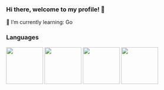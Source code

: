 ### Hi there, welcome to my profile! 🤠


🌱 I’m currently learning: Go

### Languages 
<img align="center" src="https://icons8.com/icon/2572/java" height="100" />
<img align="center" src="https://icons8.com/icon/55199/c%2B%2B" height="100" />
<img align="center" src="https://icons8.com/icon/25423/c" height="100" />
<img align="center" src="https://icons8.com/icon/101379/python" height="100" />



<!--
**g0at1/g0at1** is a ✨ _special_ ✨ repository because its `README.md` (this file) appears on your GitHub profile.
- 🔭 I’m currently working on ...
- 👯 I’m looking to collaborate on ...
- 🤔 I’m looking for help with ...
- 💬 Ask me about ...
- 📫 How to reach me: ...
- 😄 Pronouns: ...
- ⚡ Fun fact: ...

Here are some ideas to get you started:
-->





